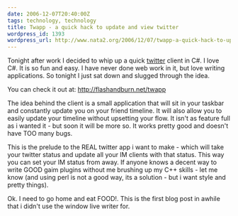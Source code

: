 ```yaml
---
date: 2006-12-07T20:40:00Z
tags: technology, technology
title: Twapp - a quick hack to update and view twitter
wordpress_id: 1393
wordpress_url: http://www.nata2.org/2006/12/07/twapp-a-quick-hack-to-update-and-view-twitter/
---
```


Tonight after work I decided to whip up a quick <a href="http://www.twitter.com">twitter</a> client in C#. I love C#. It is so fun and easy. I have never done web work in it, but love writing applications. So tonight I just sat down and slugged through the idea.

You can check it out at: <a href="http://flashandburn.net/twapp">http://flashandburn.net/twapp</a>

The idea behind the client is a small application that will sit in your taskbar and constantly update you on your friend timeline. It will also allow you to easily update your timeline without upsetting your flow. It isn't as feature full as i wanted it - but soon it will be more so. It works pretty good and doesn't have TOO many bugs.

This is the prelude to the REAL twitter app i want to make - which will take your twitter status and update all your IM clients with that status. This way you can set your IM status from away. If anyone knows a decent way to write GOOD gaim plugins without me brushing up my C++ skills - let me know (and using perl is not a good way, its a solution - but i want style and pretty things).

Ok. I need to go home and eat FOOD!. This is the first blog post in awhile that i didn't use the window live writer for.
